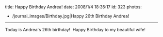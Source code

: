title: Happy Birthday Andrea!
date: 2008/1/4 18:35:17
id: 323
photos:
- /journal_images/Birthday.jpg|Happy 26th Birthday Andrea!
---
Today is Andrea's 26th birthday!  Happy Birthday to my beautiful wife!